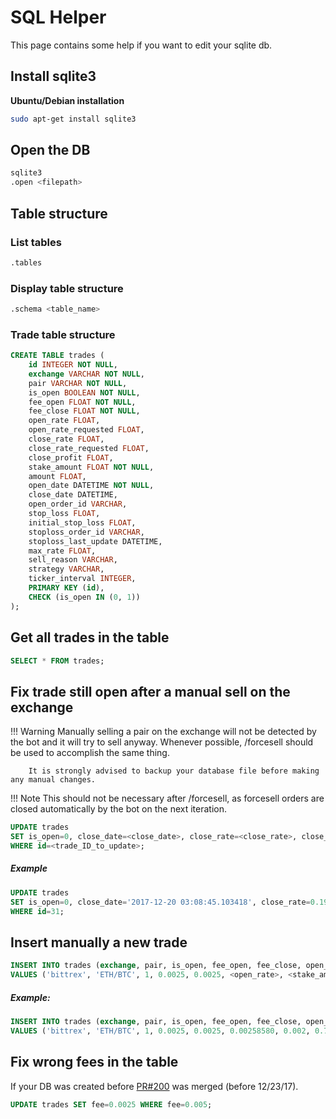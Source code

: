 # SQL Helper
This page contains some help if you want to edit your sqlite db.

## Install sqlite3
**Ubuntu/Debian installation**
```bash
sudo apt-get install sqlite3
```

## Open the DB
```bash
sqlite3
.open <filepath>
```

## Table structure

### List tables
```bash
.tables
```

### Display table structure
```bash
.schema <table_name>
```

### Trade table structure
```sql
CREATE TABLE trades (
	id INTEGER NOT NULL,
	exchange VARCHAR NOT NULL,
	pair VARCHAR NOT NULL,
	is_open BOOLEAN NOT NULL,
	fee_open FLOAT NOT NULL,
	fee_close FLOAT NOT NULL,
	open_rate FLOAT,
	open_rate_requested FLOAT,
	close_rate FLOAT,
	close_rate_requested FLOAT,
	close_profit FLOAT,
	stake_amount FLOAT NOT NULL,
	amount FLOAT,
	open_date DATETIME NOT NULL,
	close_date DATETIME,
	open_order_id VARCHAR,
	stop_loss FLOAT,
	initial_stop_loss FLOAT,
	stoploss_order_id VARCHAR,
	stoploss_last_update DATETIME,
	max_rate FLOAT,
	sell_reason VARCHAR,
	strategy VARCHAR,
	ticker_interval INTEGER,
	PRIMARY KEY (id),
	CHECK (is_open IN (0, 1))
);
```

## Get all trades in the table

```sql
SELECT * FROM trades;
```

## Fix trade still open after a manual sell on the exchange

!!! Warning
  	Manually selling a pair on the exchange will not be detected by the bot and it will try to sell anyway.
  	Whenever possible, /forcesell <tradeid> should be used to accomplish the same thing.

		It is strongly advised to backup your database file before making any manual changes.

!!! Note
  	This should not be necessary after /forcesell, as forcesell orders are closed automatically by the bot on the next iteration.

```sql
UPDATE trades
SET is_open=0, close_date=<close_date>, close_rate=<close_rate>, close_profit=close_rate/open_rate-1, sell_reason=<sell_reason>  
WHERE id=<trade_ID_to_update>;
```

##### Example

```sql
UPDATE trades
SET is_open=0, close_date='2017-12-20 03:08:45.103418', close_rate=0.19638016, close_profit=0.0496, sell_reason='force_sell'  
WHERE id=31;
```

## Insert manually a new trade

```sql
INSERT INTO trades (exchange, pair, is_open, fee_open, fee_close, open_rate, stake_amount, amount, open_date)
VALUES ('bittrex', 'ETH/BTC', 1, 0.0025, 0.0025, <open_rate>, <stake_amount>, <amount>, '<datetime>')
```

##### Example:

```sql
INSERT INTO trades (exchange, pair, is_open, fee_open, fee_close, open_rate, stake_amount, amount, open_date)
VALUES ('bittrex', 'ETH/BTC', 1, 0.0025, 0.0025, 0.00258580, 0.002, 0.7715262081, '2017-11-28 12:44:24.000000')
```

## Fix wrong fees in the table
If your DB was created before [PR#200](https://github.com/freqtrade/freqtrade/pull/200) was merged (before 12/23/17).

```sql
UPDATE trades SET fee=0.0025 WHERE fee=0.005;
```
